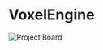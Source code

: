 # VoxelEngine

![Project Board](https://trello.com/b/2YI795DN/voxelengine)

<!-- command to run on linux `make test` --->
